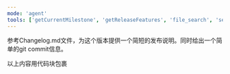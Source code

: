 ```yaml
---
mode: 'agent'
tools: ['getCurrentMilestone', 'getReleaseFeatures', 'file_search', 'semantic_search', 'read_file', 'insert_edit_into_file', 'create_file', 'replace_string_in_file', 'fetch_webpage', 'vscode_search_extensions_internal']
---
```

参考Changelog.md文件，为这个版本提供一个简短的发布说明。同时给出一个简单的git commit信息。

以上内容用代码块包裹
